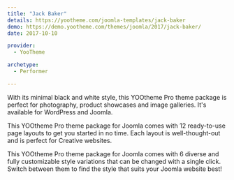 ```yaml
---
title: "Jack Baker"
details: https://yootheme.com/joomla-templates/jack-baker
demo: https://demo.yootheme.com/themes/joomla/2017/jack-baker/
date: 2017-10-10

provider:
  - YooTheme

archetype:
  - Performer

---
```


With its minimal black and white style, this YOOtheme Pro theme package is perfect for photography, product showcases and image galleries. It's available for WordPress and Joomla.

This YOOtheme Pro theme package for Joomla comes with 12 ready-to-use page layouts to get you started in no time. Each layout is well-thought-out and is perfect for Creative websites.

This YOOtheme Pro theme package for Joomla comes with 6 diverse and fully customizable style variations that can be changed with a single click. Switch between them to find the style that suits your Joomla website best!